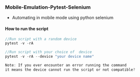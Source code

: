 ### Mobile-Emulation-Pytest-Selenium

- Automating in mobile mode using python selenium

#### How to run the script

```javascript
//Run script with a random device
pytest -v -rA

//Run script with your choice of  device
pytest -v -rA --device "your device name"

Note: If you ever encounter an error running the command
it means the device cannot run the script or not compatible?
```
